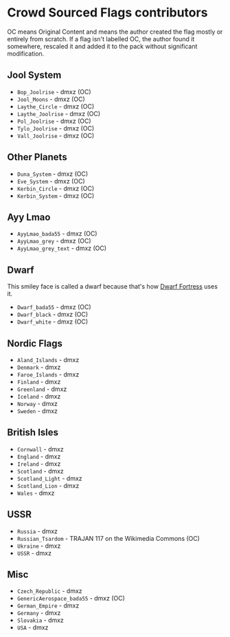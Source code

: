 Crowd Sourced Flags contributors
======

OC means Original Content and means the author created the flag mostly or entirely from scratch. If a flag isn't labelled OC, the author found it somewhere, rescaled it and added it to the pack without significant modification.

Jool System
----

- `Bop_Joolrise` - dmxz (OC)
- `Jool_Moons` - dmxz (OC)
- `Laythe_Circle` - dmxz (OC)
- `Laythe_Joolrise` - dmxz (OC)
- `Pol_Joolrise` - dmxz (OC)
- `Tylo_Joolrise` - dmxz (OC)
- `Vall_Joolrise` - dmxz (OC)

Other Planets
----

- `Duna_System` - dmxz (OC)
- `Eve_System` - dmxz (OC)
- `Kerbin_Circle` - dmxz (OC)
- `Kerbin_System` - dmxz (OC)

Ayy Lmao
----

- `AyyLmao_bada55` - dmxz (OC)
- `AyyLmao_grey` - dmxz (OC)
- `AyyLmao_grey_text` - dmxz (OC)

Dwarf
----

This smiley face is called a dwarf because that's how [Dwarf Fortress](http://bay12games.com/dwarves/) uses it.

- `Dwarf_bada55` - dmxz (OC)
- `Dwarf_black` - dmxz (OC)
- `Dwarf_white` - dmxz (OC)

Nordic Flags
----

- `Aland_Islands` - dmxz
- `Denmark` - dmxz
- `Faroe_Islands` - dmxz
- `Finland` - dmxz
- `Greenland` - dmxz
- `Iceland` - dmxz
- `Norway` - dmxz
- `Sweden` - dmxz

British Isles
----

- `Cornwall` - dmxz
- `England` - dmxz
- `Ireland` - dmxz
- `Scotland` - dmxz
- `Scotland_Light` - dmxz
- `Scotland_Lion` - dmxz
- `Wales` - dmxz

USSR
----

- `Russia` - dmxz
- `Russian_Tsardom` - TRAJAN 117 on the Wikimedia Commons (OC)
- `Ukraine` - dmxz
- `USSR` - dmxz

Misc
----

- `Czech_Republic` - dmxz
- `GenericAerospace_bada55` - dmxz (OC)
- `German_Empire` - dmxz
- `Germany` - dmxz
- `Slovakia` - dmxz
- `USA` - dmxz